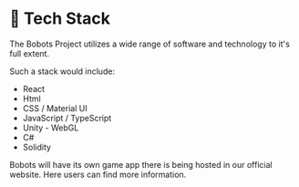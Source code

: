 # 💾 Tech Stack

The Bobots Project utilizes a wide range of software and technology to it's full extent.

Such a stack would include:

* React
* Html
* CSS / Material UI
* JavaScript / TypeScript
* Unity - WebGL
* C#
* Solidity

Bobots will have its own game app there is being hosted in our official website. Here users can find more information.


